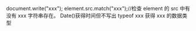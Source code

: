 document.write("xxx");
element.src.match("xxx");//检查 element 的 src 中有没有 xxx 字符串存在。
Date()获得时间但不写出
typeof xxx 获得 xxx 的数据类型

<!--stackedit_data:
eyJoaXN0b3J5IjpbLTEyNjE5ODI3NTldfQ==
-->